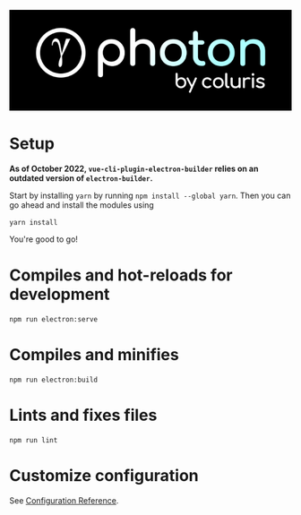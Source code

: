 ![photon-logo](https://raw.githubusercontent.com/coluris/photon/main/photon_icon.png)
# Setup

**As of October 2022, `vue-cli-plugin-electron-builder` relies on an outdated version of `electron-builder`.**

Start by installing `yarn` by running `npm install --global yarn`. Then you can go ahead and install the modules using

```
yarn install
```

You're good to go!

# Compiles and hot-reloads for development

```
npm run electron:serve
```

# Compiles and minifies

```
npm run electron:build
```

# Lints and fixes files

```
npm run lint
```

# Customize configuration

See [Configuration Reference](https://cli.vuejs.org/config/).

